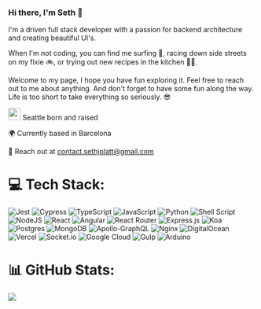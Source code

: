 ### Hi there, I'm Seth 👋


I'm a driven full stack developer with a passion for backend architecture and creating beautiful UI's.

When I'm not coding, you can find me surfing 🌊, racing down side streets on my fixie 🚲, or trying out new recipes in the kitchen 👨‍🍳. 


Welcome to my page, I hope you have fun exploring it. Feel free to reach out to me about anything. 
And don't forget to have some fun along the way. Life is too short to take everything so seriously. 😎

<img src="https://user-images.githubusercontent.com/108771602/218256197-00d23da4-05f4-448d-85a7-ec67c981c08f.png" width="25" height="25"> Seattle born and raised

🌍 Currently based in Barcelona

📧 Reach out at contact.sethjplatt@gmail.com

# 💻 Tech Stack:
![Jest](https://img.shields.io/badge/-Jest-C21325?style=plastic&logo=Jest&logoColor=white) ![Cypress](https://img.shields.io/badge/-Cypress-17202C?style=plastic&logo=Cypress&logoColor=white) ![TypeScript](https://img.shields.io/badge/Typescript-%23007ACC.svg?style=plastic&logo=typescript&logoColor=white) ![JavaScript](https://img.shields.io/badge/Javascript-%23323330.svg?style=plastic&logo=javascript&logoColor=%23F7DF1E) ![Python](https://img.shields.io/badge/Python-3670A0?style=plastic&logo=python&logoColor=ffdd54) ![Shell Script](https://img.shields.io/badge/Shell_Script-%23121011.svg?style=plastic&logo=gnu-bash&logoColor=white) ![NodeJS](https://img.shields.io/badge/Node.js-6DA55F?style=plastic&logo=node.js&logoColor=white) ![React](https://img.shields.io/badge/React-%2320232a.svg?style=plastic&logo=react&logoColor=%2361DAFB) ![Angular](https://img.shields.io/badge/Angular-%23DD0031.svg?style=plastic&logo=angular&logoColor=white) ![React Router](https://img.shields.io/badge/React_Router-CA4245?style=plastic&logo=react-router&logoColor=white) ![Express.js](https://img.shields.io/badge/Express.js-%23404d59.svg?style=plastic&logo=express&logoColor=%2361DAFB) ![Koa](https://img.shields.io/badge/Koa-33333D?style=plastic&logo=koa&logoColor=white) ![Postgres](https://img.shields.io/badge/Postgres-%23316192.svg?style=plastic&logo=postgresql&logoColor=white) ![MongoDB](https://img.shields.io/badge/MongoDB-%234ea94b.svg?style=plastic&logo=mongodb&logoColor=white) ![Apollo-GraphQL](https://img.shields.io/badge/-ApolloGraphQL-311C87?style=plastic&logo=apollo-graphql) ![Nginx](https://img.shields.io/badge/nginx-%23009639.svg?style=plastic&logo=nginx&logoColor=white) ![DigitalOcean](https://img.shields.io/badge/DigitalOcean-%230167ff.svg?style=plastic&logo=digitalOcean&logoColor=white) ![Vercel](https://img.shields.io/badge/Vercel-%23000000.svg?style=plastic&logo=vercel&logoColor=white) ![Socket.io](https://img.shields.io/badge/Socket.io-black?style=plastic&logo=socket.io&badgeColor=010101) ![Google Cloud](https://img.shields.io/badge/Google%20Cloud-%234285F4.svg?style=plastic&logo=google-cloud&logoColor=white) ![Gulp](https://img.shields.io/badge/GULP-%23CF4647.svg?style=plastic&logo=gulp&logoColor=white) ![Arduino](https://img.shields.io/badge/-Arduino-00979D?style=plastic&logo=Arduino&logoColor=white) 

# 📊 GitHub Stats:
![](https://github-readme-stats.vercel.app/api?username=sethjplatt&theme=dark&hide_border=false&include_all_commits=true&count_private=false)<br/>










